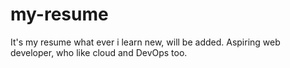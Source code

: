 # my-resume
It's my resume what ever i learn new, will be added. Aspiring web developer, who like cloud and DevOps too.
